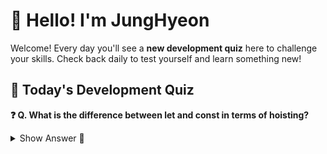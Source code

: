 # 👋 Hello! I'm JungHyeon

Welcome! Every day you'll see a **new development quiz** here to challenge your skills.
Check back daily to test yourself and learn something new!

## 🧩 Today's Development Quiz

<!--START_SECTION:quiz-->

**❓ Q. What is the difference between let and const in terms of hoisting?**

<details>
<summary>Show Answer 👀</summary>
<p>Both are hoisted but in temporal dead zone; cannot access before declaration</p>
</details>
<!--END_SECTION:quiz-->
